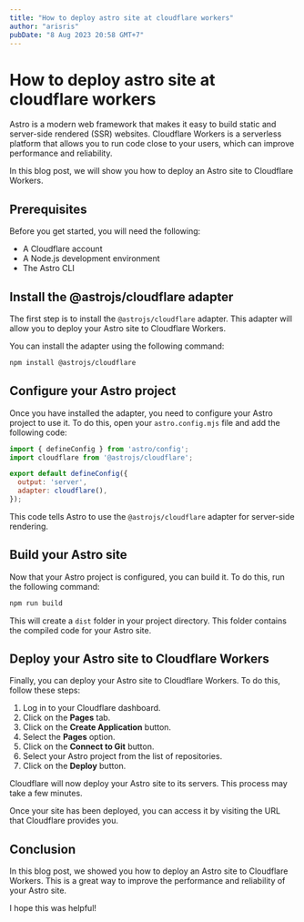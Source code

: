 ```yaml
---
title: "How to deploy astro site at cloudflare workers"
author: "arisris"
pubDate: "8 Aug 2023 20:58 GMT+7"
---
```


# How to deploy astro site at cloudflare workers

Astro is a modern web framework that makes it easy to build static and server-side rendered (SSR) websites. Cloudflare Workers is a serverless platform that allows you to run code close to your users, which can improve performance and reliability.

In this blog post, we will show you how to deploy an Astro site to Cloudflare Workers.

## Prerequisites

Before you get started, you will need the following:

* A Cloudflare account
* A Node.js development environment
* The Astro CLI

## Install the @astrojs/cloudflare adapter

The first step is to install the `@astrojs/cloudflare` adapter. This adapter will allow you to deploy your Astro site to Cloudflare Workers.

You can install the adapter using the following command:

```sh
npm install @astrojs/cloudflare
```

## Configure your Astro project

Once you have installed the adapter, you need to configure your Astro project to use it. To do this, open your `astro.config.mjs` file and add the following code:

```js
import { defineConfig } from 'astro/config';
import cloudflare from '@astrojs/cloudflare';

export default defineConfig({
  output: 'server',
  adapter: cloudflare(),
});
```

This code tells Astro to use the `@astrojs/cloudflare` adapter for server-side rendering.

## Build your Astro site

Now that your Astro project is configured, you can build it. To do this, run the following command:

```sh
npm run build
```

This will create a `dist` folder in your project directory. This folder contains the compiled code for your Astro site.

## Deploy your Astro site to Cloudflare Workers

Finally, you can deploy your Astro site to Cloudflare Workers. To do this, follow these steps:

1. Log in to your Cloudflare dashboard.
2. Click on the **Pages** tab.
3. Click on the **Create Application** button.
4. Select the **Pages** option.
5. Click on the **Connect to Git** button.
6. Select your Astro project from the list of repositories.
7. Click on the **Deploy** button.

Cloudflare will now deploy your Astro site to its servers. This process may take a few minutes.

Once your site has been deployed, you can access it by visiting the URL that Cloudflare provides you.

## Conclusion

In this blog post, we showed you how to deploy an Astro site to Cloudflare Workers. This is a great way to improve the performance and reliability of your Astro site.

I hope this was helpful!
